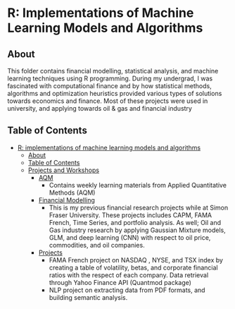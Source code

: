 
# R: Implementations of Machine Learning Models and Algorithms

## About
This folder contains financial modelling, statistical analysis, and machine learning techniques using R programming. During my undergrad, I was fascinated with computational finance and by how statistical methods, algorithms and optimization heuristics provided various types of solutions towards economics and finance. Most of these projects were used in university, and applying towards oil & gas and financial industry

## Table of Contents
- [R: implementations of machine learning models and algorithms](#R:-implementations-of-machine-learning-models-and-algorithms)
  * [About](#about)
  * [Table of Contents](#table-of-contents)
  * [Projects and Workshops](#examples)
    + [AQM](AQM/)
    	* Contains weekly learning materials from Applied Quantitative Methods (AQM)
    + [Financial Modelling](Financial_Modelling/)
    	* This is my previous financial research projects while at Simon Fraser University. These projects includes CAPM, FAMA French, Time Series, and portfolio analysis. As well; Oil and Gas industry research by applying Gaussian Mixture models, GLM, and deep learning (CNN) with respect to oil price, commodities, and oil companies. 
    + [Projects](Projects/)
    	*  FAMA French project on NASDAQ , NYSE, and TSX index by creating a table of volatility, betas, and corporate financial ratios with the respect of each company. Data retrieval through Yahoo Finance API (Quantmod package)
		* NLP project on extracting data from PDF formats, and building semantic analysis.
   